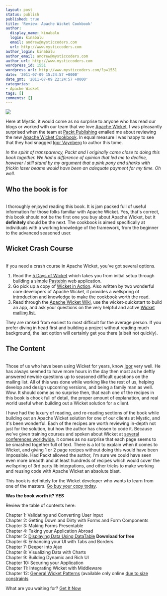 ```yaml
---
layout: post
status: publish
published: true
title: 'Review: Apache Wicket Cookbook'
author:
  display_name: kinabalu
  login: kinabalu
  email: andrew@mysticcoders.com
  url: http://www.mysticcoders.com
author_login: kinabalu
author_email: andrew@mysticcoders.com
author_url: http://www.mysticcoders.com
wordpress_id: 1551
wordpress_url: http://www.mysticcoders.com/?p=1551
date: '2011-07-09 15:24:57 +0000'
date_gmt: '2011-07-09 22:24:57 +0000'
categories:
- Apache Wicket
tags: []
comments: []
---
```

<img src="http://www.mysticcoders.com/wp-content/uploads/2011/05/Apache-Wicket.png" border="0" />

Here at Mystic, it would come as no surprise to anyone who has read our blogs or worked with our team that we love <a href="http://wicket.apache.org" target="_blank">Apache Wicket</a>.  I was pleasantly surprised when the team at <a href="http://www.packtpub.com/" target="_blank">Packt Publishing</a> emailed me about reviewing the new <a href="http://www.packtpub.com/apache-wicket-cookbook/book" target="_blank">Apache Wicket Cookbook</a>.  In equal measure I was happy to see that they had snagged <a href="http://www.packtpub.com/authors/profiles/igor-vaynberg" target="_blank">Igor Vaynberg</a> to author this tome.

<em>In the spirit of transparency, Packt and I originally came close to doing this book together.  We had a difference of opinion that led me to decline, however I still stand by my argument that a pink pony and sharks with frickin laser beams would have been an adequate payment for my time.  Oh well.</em>

<h2>Who the book is for</h2><br />
I thoroughly enjoyed reading this book.  It is jam packed full of useful information for those folks familiar with Apache Wicket.  Yes, that's correct, this book should not be the first one you buy about Apache Wicket, but it <strong>definitely</strong> should be the next.  The cookbook is aimed specifically at individuals with a working knowledge of the framework, from the beginner to the advanced seasoned user.

<h2>Wicket Crash Course</h2><br />
If you need a crash course in Apache Wicket, you've got several options.

<ol>
<li>Read the <a href="http://www.mysticcoders.com/blog/2009/03/09/5-days-of-wicket/">5 Days of Wicket</a> which takes you from initial setup through building a simple <a href="http://mysticpaste.com" target="_blank">Pastebin</a> web application.</li>
<li>Go pick up a copy of <a href="http://www.wicketinaction.com" target="_blank">Wicket in Action</a>.  Also written by two wonderful core developers of Apache Wicket, it provides a wellspring of introduction and knowledge to make the cookbook worth the read.</li>
<li>Read through the <a href="https://cwiki.apache.org/WICKET/" target="_blank">Apache Wicket Wiki</a>, use the wicket-quickstart to build an app, and ask your questions on the very helpful and active <a href="http://wicket.apache.org/help/email.html" target="_blank">Wicket mailing list</a>.<br />
</ol>

They are ranked from easiest to most difficult for the average person.  If you prefer diving in head first and building a project without reading much background, the last option will certainly get you there (albeit not quickly).

<h2>The Content</h2><br />
Those of us who have been using Wicket for years, know <a href="http://www.packtpub.com/authors/profiles/igor-vaynberg" target="_blank">Igor</a> very well.  He has always seemed to have more hours in the day then most as he deftly answered newbie questions up to seasoned difficult questions on the mailing list.  All of this was done while working like the rest of us, helping develop and design upcoming versions, and being a family man as well.  Wow.  It should come as no surprise then, that each one of the recipes in this book is chock full of detail, the proper amount of explanation, and real world useful when building out a Wicket solution for a client.

I have had the luxury of reading, and re-reading sections of the book while building out an Apache Wicket solution for one of our clients at Mystic, and it's been wonderful.  Each of the recipes are worth reviewing in-depth not just for the solution, but how the author has chosen to code it.  Because we've given training courses and spoken about Wicket at <a href="http://www.mysticcoders.com/events/">several conferences worldwide</a>, it comes as no surprise that each page seems to be smashed together full of text.  There is a lot to explain when it comes to Wicket, and giving 1 or 2 page recipes without doing this would have been impossible.  Had Packt allowed the author, I'm sure we could have seen even more breadth and at least hundreds of recipes which would cover the wellspring of 3rd party lib integrations, and other tricks to make working and reusing code with Apache Wicket an absolute blast.

This book is definitely for the Wicket developer who wants to learn from one of the masters.  <a href="http://www.packtpub.com/apache-wicket-cookbook/book" target="_blank">Go buy your copy today</a>.

<strong>Was the book worth it? YES</strong>

Review the table of contents here:

Chapter 1: Validating and Converting User Input<br />
Chapter 2: Getting Down and Dirty with Forms and Form Components<br />
Chapter 3: Making Forms Presentable<br />
Chapter 4: Taking your Application Abroad<br />
Chapter 5: <a href="http://www.packtpub.com/sites/default/files/1605OS-Chapter-5-Displaying-Data-Using-DataTable.pdf" target="_blank">Displaying Data Using DataTable</a> <strong>Download for free</strong><br />
Chapter 6: Enhancing your UI with Tabs and Borders<br />
Chapter 7: Deeper into Ajax<br />
Chapter 8: Visualizing Data with Charts<br />
Chapter 9: Building Dynamic and Rich UI<br />
Chapter 10: Securing your Application<br />
Chapter 11: Integrating Wicket with Middleware<br />
Chapter 12: <a href="http://www.packtpub.com/sites/default/files/downloads/1605_Chapter12.pdf" target="_blank">General Wicket Patterns</a> (available only online <a href="http://wicketinaction.com/2011/04/apache-wicket-cookbook-chapter-12-is-now-available-for-free/" target="_blank">due to size constraints</a>

What are you waiting for?  <a href="http://www.packtpub.com/apache-wicket-cookbook/book" target="_blank">Get It Now</a>

